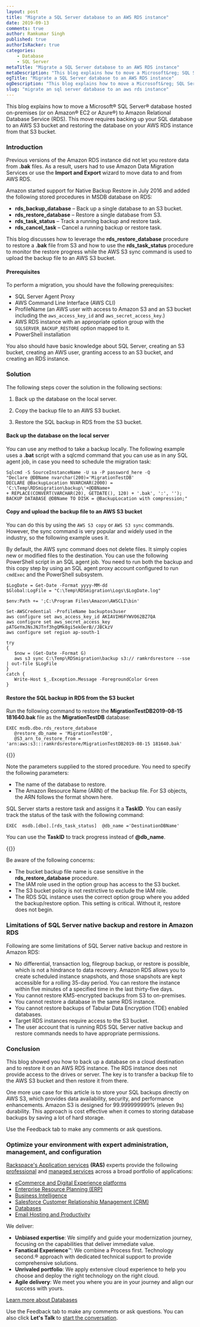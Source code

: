 ```yaml
---
layout: post
title: "Migrate a SQL Server database to an AWS RDS instance"
date: 2019-09-13
comments: true
author: Ramkumar Singh
published: true
authorIsRacker: true
categories:
    - Database
    - SQL Server
metaTitle: "Migrate a SQL Server database to an AWS RDS instance"
metaDescription: "This blog explains how to move a Microsoft&reg; SQL Server&reg; database to Amazon Relational Database Service (RDS)."
ogTitle: "Migrate a SQL Server database to an AWS RDS instance"
ogDescription: "This blog explains how to move a Microsoft&reg; SQL Server database to Amazon Relational Database Service (RDS)."
slug: "migrate an sql server database to an aws rds instance" 
---
```


This blog explains how to move a Microsoft&reg; SQL Server&reg; database hosted
on-premises (or on Amazon&reg; EC2 or Azure&reg;) to Amazon Relational Database
Service (RDS). This move requires backing up your SQL database to an AWS S3
bucket and restoring the database on your AWS RDS instance from that S3 bucket.

<!--more-->

### Introduction

Previous versions of the Amazon RDS instance did not let you restore data from
**.bak** files. As a result, users had to use Amazon Data Migration Services or
use the **Import and Export** wizard to move data to and from AWS RDS.

Amazon started support for Native Backup Restore in July 2016 and added the
following stored procedures in MSDB database on RDS:

- **rds\_backup\_database** – Back up a single database to an S3 bucket.
- **rds\_restore\_database** – Restore a single database from S3.
- **rds\_task\_status** – Track a running backup and restore task.
- **rds\_cancel\_task** – Cancel a running backup or restore task.

This blog discusses how to leverage the **rds\_restore\_database** procedure to
restore a **.bak** file from S3 and how to use the **rds\_task\_status**
procedure to monitor the restore progress while the AWS S3 sync command is used
to upload the backup file to an AWS S3 bucket.

#### Prerequisites

To perform a migration, you should have the following prerequisites:

-	SQL Server Agent Proxy
-	AWS Command Line Interface (AWS CLI)
-	ProfileName (an AWS user with access to Amazon S3 and an S3 bucket including
   the `aws_access_key_id` and `aws_secret_access_key`.)
-	AWS RDS instance with an appropriate option group with the `SQLSERVER_BACKUP_RESTORE`
   option mapped to it.
-  PowerShell installation

You also should have basic knowledge about SQL Server, creating an S3 bucket,
creating an AWS user, granting access to an S3 bucket, and creating an RDS instance.

### Solution

The following steps cover the solution in the following sections:

1.	Back up the database on the local server.

2.	Copy the backup file to an AWS S3 bucket.

3.	Restore the SQL backup in RDS from the S3 bucket.

#### Back up the database on the local server

You can use any method to take a backup locally. The following example uses a
**.bat** script with a sqlcmd command that you can use as in any SQL agent job,
in case you need to schedule the migration task:

    Sqlcmd -S SourceInstanceName -U sa -P password_here -Q
    "Declare @DBName nvarchar(200)='MigrationTestDB'
    DECLARE @BackupLocation NVARCHAR(2000) = 'C:\Temp\RDSmigration\backup\'+@DBName+
    + REPLACE(CONVERT(VARCHAR(20), GETDATE(), 120) + '.bak', ':', '');
    BACKUP DATABASE @DBName TO DISK = @BackupLocation with compression;"


#### Copy and upload the backup file to an AWS S3 bucket

You can do this by using the `AWS S3 copy` or `AWS S3 sync` commands. However, the
sync command is very popular and widely used in the industry, so the following
example uses it.

By default, the AWS sync command does not delete files. It simply copies new or
modified files to the destination. You can use the following PowerShell script
in an SQL agent job. You need to run both the backup and this copy step by using
an SQL agent proxy account configured to run `cmdExec` and the PowerShell
subsystem.

    $LogDate = Get-Date -Format yyyy-MM-dd
    $Global:LogFile = "C:\Temp\RDSmigration\Logs\$LogDate.log"

    $env:Path += ';C:\Program Files\Amazon\AWSCLI\bin'

    Set-AWSCredential -ProfileName backuptos3user
    aws configure set aws_access_key_id AKIAVIH6FYWVO62BZ7QA
    aws configure set aws_secret_access_key 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
    aws configure set region ap-south-1

    try
    {
       $now = (Get-Date -Format G)
       aws s3 sync C:\Temp\RDSmigration\backup s3:// ramkrdsrestore --sse | out-file $LogFile
    }
    catch {
       Write-Host $_.Exception.Message -ForegroundColor Green
    }

#### Restore the SQL backup in RDS from the S3 bucket

Run the following command to restore the **MigrationTestDB2019-08-15 181640.bak**
file as the **MigrationTestDB** database:

    EXEC msdb.dbo.rds_restore_database
       @restore_db_name = 'MigrationTestDB',
       @S3_arn_to_restore_from = 'arn:aws:s3:::ramkrdsrestore/MigrationTestDB2019-08-15 181640.bak'

{{<img src="Picture1.png" title="" alt="">}}

Note the parameters supplied to the stored procedure. You need to specify the
following parameters:

-	The name of the database to restore.
-	The Amazon Resource Name (ARN) of the backup file. For S3 objects, the ARN
   follows the format shown here.

SQL Server starts a restore task and assigns it a **TaskID**. You can easily
track the status of the task with the following command:

    EXEC  msdb.[dbo].[rds_task_status]  @db_name ='DestinationDBName'

You can use the **TaskID** to track progress instead of **@db_name**.

{{<img src="Picture2.png" title="" alt="">}}

Be aware of the following concerns:

-	The bucket backup file name is case sensitive in the **rds\_restore\_database**
   procedure.
-	The IAM role used in the option group has access to the S3 bucket.
-	The S3 bucket policy is not restrictive to exclude the IAM role.
-	The RDS SQL instance uses the correct option group where you added the
   backup/restore option. This setting is critical. Without it, restore does not
   begin.

### Limitations of SQL Server native backup and restore in Amazon RDS

Following are some limitations of SQL Server native backup and restore in Amazon
RDS:

-	No differential, transaction log, filegroup backup, or restore is possible,
   which is not a hindrance to data recovery. Amazon RDS allows you to create
   scheduled instance snapshots, and those snapshots are kept accessible for a
   rolling 35-day period. You can restore the instance within five minutes of a
   specified time in the last thirty-five days.
-	You cannot restore KMS-encrypted backups from S3 to on-premises.
-	You cannot restore a database in the same RDS instance.
-  You cannot restore backups of Tabular Data Encryption (TDE) enabled databases.
-	Target RDS instances require access to the S3 bucket.
-	The user account that is running RDS SQL Server native backup and restore
   commands needs to have appropriate permissions.

### Conclusion

This blog showed you how to back up a database on a cloud destination and to
restore it on an AWS RDS instance. The RDS instance does not provide access to
the drives or server. The key is to transfer a backup file to the AWS S3
bucket and then restore it from there.

One more use case for this article is to store your SQL backups directly on AWS
S3, which provides data availability, security, and performance enhancements.
Amazon S3 is designed for 99.999999999% (eleven 9s) durability. This approach
is cost effective when it comes to storing database backups by saving a lot of
hard storage.

Use the Feedback tab to make any comments or ask questions.

### Optimize your environment with expert administration, management, and configuration

[Rackspace's Application services](https://www.rackspace.com/application-management/managed-services)
**(RAS)** experts provide the following [professional](https://www.rackspace.com/application-management/professional-services)
and
[managed services](https://www.rackspace.com/application-management/managed-services) across
a broad portfolio of applications:

- [eCommerce and Digital Experience platforms](https://www.rackspace.com/ecommerce-digital-experience)
- [Enterprise Resource Planning (ERP)](https://www.rackspace.com/erp)
- [Business Intelligence](https://www.rackspace.com/business-intelligence)
- [Salesforce Customer Relationship Management (CRM)](https://www.rackspace.com/salesforce-managed-services)
- [Databases](https://www.rackspace.com/dba-services)
- [Email Hosting and Productivity](https://www.rackspace.com/email-hosting)

We deliver:

- **Unbiased expertise**: We simplify and guide your modernization journey,
focusing on the capabilities that deliver immediate value.
- **Fanatical Experience**&trade;: We combine a Process first. Technology second.&reg;
approach with dedicated technical support to provide comprehensive solutions.
- **Unrivaled portfolio**: We apply extensive cloud experience to help you
choose and deploy the right technology on the right cloud.
- **Agile delivery**: We meet you where you are in your journey and align
our success with yours.

<a class="cta teal" id="cta" href="https://www.rackspace.com/dba-services">Learn more about Databases</a>

Use the Feedback tab to make any comments or ask questions. You can also click
**Let's Talk** to [start the conversation](https://www.rackspace.com/).

